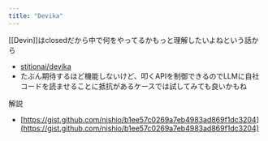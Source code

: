 ```yaml
---
title: "Devika"
---
```


[[Devin]]はclosedだから中で何をやってるかもっと理解したいよねという話から
- [stitionai/devika](https://github.com/stitionai/devika)
- たぶん期待するほど機能しないけど、叩くAPIを制御できるのでLLMに自社コードを読ませることに抵抗があるケースでは試してみても良いかもね

解説
- [https://gist.github.com/nishio/b1ee57c0269a7eb4983ad869f1dc3204](https://gist.github.com/nishio/b1ee57c0269a7eb4983ad869f1dc3204)
